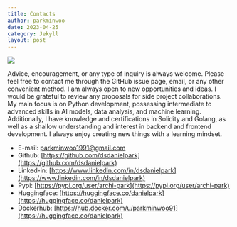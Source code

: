 ```yaml
---
title: Contacts
author: parkminwoo
date: 2023-04-25
category: Jekyll
layout: post
---
```


![](https://dsdanielpark.github.io/assets/profile/thinking.jpg)

Advice, encouragement, or any type of inquiry is always welcome. Please feel free to contact me through the GitHub issue page, email, or any other convenient method. I am always open to new opportunities and ideas. I would be grateful to review any proposals for side project collaborations. My main focus is on Python development, possessing intermediate to advanced skills in AI models, data analysis, and machine learning. Additionally, I have knowledge and certifications in Solidity and Golang, as well as a shallow understanding and interest in backend and frontend development. I always enjoy creating new things with a learning mindset.


- E-mail: parkminwoo1991@gmail.com
- Github: [https://github.com/dsdanielpark](https://github.com/dsdanielpark)
- Linked-in: [https://www.linkedin.com/in/dsdanielpark](https://www.linkedin.com/in/dsdanielpark)
- Pypi: [https://pypi.org/user/archi-park](https://pypi.org/user/archi-park)
- Huggingface: [https://huggingface.co/danielpark](https://huggingface.co/danielpark)
- Dockerhub: [https://hub.docker.com/u/parkminwoo91](https://huggingface.co/danielpark)